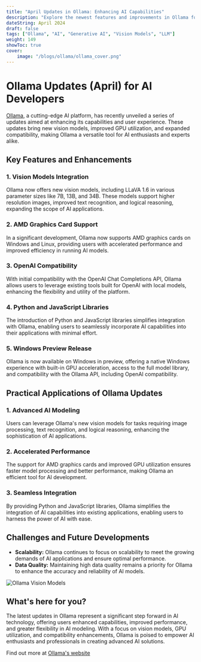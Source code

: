 ```yaml
---
title: "April Updates in Ollama: Enhancing AI Capabilities"
description: "Explore the newest features and improvements in Ollama for advanced AI applications"
dateString: April 2024
draft: false
tags: ["Ollama", "AI", "Generative AI", "Vision Models", "LLM"]
weight: 149
showToc: true
cover:
    image: "/blogs/ollama/ollama_cover.png"
---
```


# Ollama Updates (April) for AI Developers
[Ollama](https://ollama.com/), a cutting-edge AI platform, has recently unveiled a series of updates aimed at enhancing its capabilities and user experience. These updates bring new vision models, improved GPU utilization, and expanded compatibility, making Ollama a versatile tool for AI enthusiasts and experts alike.

## Key Features and Enhancements
### 1. Vision Models Integration
Ollama now offers new vision models, including LLaVA 1.6 in various parameter sizes like 7B, 13B, and 34B. These models support higher resolution images, improved text recognition, and logical reasoning, expanding the scope of AI applications.

### 2. AMD Graphics Card Support
In a significant development, Ollama now supports AMD graphics cards on Windows and Linux, providing users with accelerated performance and improved efficiency in running AI models.

### 3. OpenAI Compatibility
With initial compatibility with the OpenAI Chat Completions API, Ollama allows users to leverage existing tools built for OpenAI with local models, enhancing the flexibility and utility of the platform.

### 4. Python and JavaScript Libraries
The introduction of Python and JavaScript libraries simplifies integration with Ollama, enabling users to seamlessly incorporate AI capabilities into their applications with minimal effort.

### 5. Windows Preview Release
Ollama is now available on Windows in preview, offering a native Windows experience with built-in GPU acceleration, access to the full model library, and compatibility with the Ollama API, including OpenAI compatibility.

## Practical Applications of Ollama Updates
### 1. Advanced AI Modeling
Users can leverage Ollama's new vision models for tasks requiring image processing, text recognition, and logical reasoning, enhancing the sophistication of AI applications.

### 2. Accelerated Performance
The support for AMD graphics cards and improved GPU utilization ensures faster model processing and better performance, making Ollama an efficient tool for AI development.

### 3. Seamless Integration
By providing Python and JavaScript libraries, Ollama simplifies the integration of AI capabilities into existing applications, enabling users to harness the power of AI with ease.

## Challenges and Future Developments
- **Scalability:** Ollama continues to focus on scalability to meet the growing demands of AI applications and ensure optimal performance.
- **Data Quality:** Maintaining high data quality remains a priority for Ollama to enhance the accuracy and reliability of AI models.

![Ollama Vision Models](/blogs/ollama/ollama_api_code.png)

## What's here for you?
The latest updates in Ollama represent a significant step forward in AI technology, offering users enhanced capabilities, improved performance, and greater flexibility in AI modeling. With a focus on vision models, GPU utilization, and compatibility enhancements, Ollama is poised to empower AI enthusiasts and professionals in creating advanced AI solutions.

Find out more at [Ollama's website](https://ollama.com/)